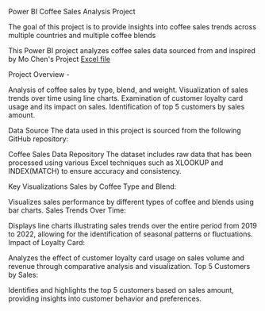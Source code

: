 Power BI Coffee Sales Analysis Project

The goal of this project is to provide insights into coffee sales trends across multiple countries and multiple coffee blends

This Power BI project analyzes coffee sales data sourced from and inspired by Mo Chen's Project [Excel file](https://github.com/mochen862/excel-project-coffee-sales/blob/main/coffeeOrdersData.xlsx)

Project Overview - 

Analysis of coffee sales by type, blend, and weight.
Visualization of sales trends over time using line charts.
Examination of customer loyalty card usage and its impact on sales.
Identification of top 5 customers by sales amount.

Data Source
The data used in this project is sourced from the following GitHub repository:

Coffee Sales Data Repository
The dataset includes raw data that has been processed using various Excel techniques such as XLOOKUP and INDEX(MATCH) to ensure accuracy and consistency.

Key Visualizations
Sales by Coffee Type and Blend:

Visualizes sales performance by different types of coffee and blends using bar charts.
Sales Trends Over Time:

Displays line charts illustrating sales trends over the entire period from 2019 to 2022, allowing for the identification of seasonal patterns or fluctuations.
Impact of Loyalty Card:

Analyzes the effect of customer loyalty card usage on sales volume and revenue through comparative analysis and visualization.
Top 5 Customers by Sales:

Identifies and highlights the top 5 customers based on sales amount, providing insights into customer behavior and preferences.
